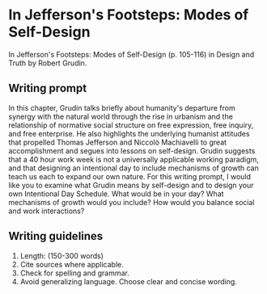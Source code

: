 # In Jefferson's Footsteps: Modes of Self-Design

In Jefferson's Footsteps: Modes of Self-Design \(p. 105-116\) in Design and Truth by Robert Grudin.

## Writing prompt

In this chapter, Grudin talks briefly about humanity's departure from synergy with the natural world through the rise in urbanism and the relationship of normative social structure on free expression, free inquiry, and free enterprise. He also highlights the underlying humanist attitudes that propelled Thomas Jefferson and Niccolò Machiavelli to great accomplishment and segues into lessons on self-design. Grudin suggests that a 40 hour work week is not a universally applicable working paradigm, and that designing an intentional day to include mechanisms of growth can teach us each to expand our own nature. For this writing prompt, I would like you to examine what Grudin means by self-design and to design your own Intentional Day Schedule. What would be in your day? What mechanisms of growth would you include?  How would you balance social and work interactions? 

## Writing guidelines

1. Length: \(150-300 words\)
2. Cite sources where applicable.
3. Check for spelling and grammar.
4. Avoid generalizing language. Choose clear and concise wording.



